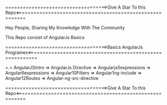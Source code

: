 

===================================>Give A Star To this Repo<=========================================================

Hey People,
Sharing My Knowledge With The Community

This Repo consist of AngularJs Basics

===================================>Basics AngularJs Programes<=========================================================

=.> AngularJSIntro
=> AngularJs Directive
=> Angularjs5expressions
=> Angular6expressions
=> Angular10Filters
=> Angular1ng-include
=> Angular12Routes
=> Angular-ng-src-directive



===================================>Give A Star To this Repo<=========================================================